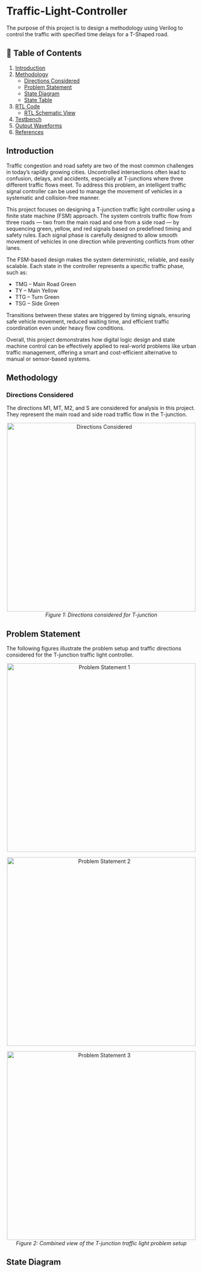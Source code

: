 # Traffic-Light-Controller
The purpose of this project is to design a methodology using Verilog to control the traffic with specified time delays for a T-Shaped road.

## 📘 Table of Contents
1. [Introduction](#introduction)
2. [Methodology](#methodology)
   - [Directions Considered](#directions-considered)
   - [Problem Statement](#problem-statement)
   - [State Diagram](#state-diagram)
   - [State Table](#state-table)
3. [RTL Code](#rtl-code)
   - [RTL Schematic View](#rtl-schematic-view)
4. [Testbench](#testbench)
5. [Output Waveforms](#output-waveforms)
6. [References](#references)


## Introduction

Traffic congestion and road safety are two of the most common challenges in today’s rapidly growing cities. Uncontrolled intersections often lead to confusion, delays, and accidents, especially at T-junctions where three different traffic flows meet. To address this problem, an intelligent traffic signal controller can be used to manage the movement of vehicles in a systematic and collision-free manner.

This project focuses on designing a T-junction traffic light controller using a finite state machine (FSM) approach. The system controls traffic flow from three roads — two from the main road and one from a side road — by sequencing green, yellow, and red signals based on predefined timing and safety rules. Each signal phase is carefully designed to allow smooth movement of vehicles in one direction while preventing conflicts from other lanes.

The FSM-based design makes the system deterministic, reliable, and easily scalable. Each state in the controller represents a specific traffic phase, such as:
- TMG – Main Road Green  
- TY – Main Yellow  
- TTG – Turn Green  
- TSG – Side Green  

Transitions between these states are triggered by timing signals, ensuring safe vehicle movement, reduced waiting time, and efficient traffic coordination even under heavy flow conditions.

Overall, this project demonstrates how digital logic design and state machine control can be effectively applied to real-world problems like urban traffic management, offering a smart and cost-efficient alternative to manual or sensor-based systems.


## Methodology

### Directions Considered
The directions M1, MT, M2, and S are considered for analysis in this project.  
They represent the main road and side road traffic flow in the T-junction.

<p align="center">
  <img src="traffic light controller direction.jpg" alt="Directions Considered" width="500"><br>
  <em>Figure 1: Directions considered for T-junction</em>
</p>


## Problem Statement

The following figures illustrate the problem setup and traffic directions considered for the T-junction traffic light controller.

<p align="center">
  <img src="problem%20statement_1.jpg" alt="Problem Statement 1" width="500">
</p>

<p align="center">
  <img src="problem%20statement_2.jpg" alt="Problem Statement 2" width="500">
</p>

<p align="center">
  <img src="problem%20statement_3.jpg" alt="Problem Statement 3" width="500"><br>
  <em>Figure 2: Combined view of the T-junction traffic light problem setup</em>
</p>

## State Diagram
